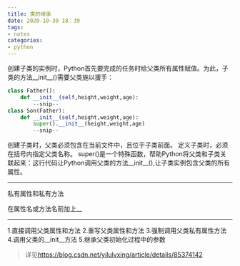 ```yaml
---
title: 类的继承
date: 2020-10-30 18：39
tags:
- notes
categories:
- python
---
```

创建子类的实例时，Python首先要完成的任务时给父类所有属性赋值。为此，子类的方法__init__()需要父类施以援手：

```py
class Father():
    def __init__(self,height,weight,age):
        --snip--
class Son(Father):
    def __init__(self,height,weight,age):
        super().__init__(height,weight,age)
        --snip--
```

创建子类时，父类必须包含在当前文件中，且位于子类前面。
定义子类时，必须在括号内指定父类名称。
super()是一个特殊函数，帮助Python将父类和子类关联起来：这行代码让Python调用父类的方法__init__(),让子类实例包含父类的所有属性。

***
私有属性和私有方法

在属性名或方法名前加上__

***
1.直接调用父类属性和方法
2.重写父类属性和方法
3.强制调用父类私有属性方法
4.调用父类的__init__方法
5.继承父类初始化过程中的参数

>详见<https://blog.csdn.net/yilulvxing/article/details/85374142>
